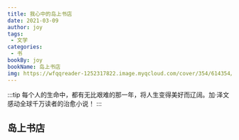 ```yaml
---
title: 我心中的岛上书店
date: 2021-03-09
author: joy
tags:
 - 文学
categories: 
 - 书
bookBy: joy
bookName: 岛上书店
img: https://wfqqreader-1252317822.image.myqcloud.com/cover/354/614354/t6_614354.jpg
---
```


:::tip
每个人的生命中，都有无比艰难的那一年，将人生变得美好而辽阔。加·泽文感动全球千万读者的治愈小说！
:::

<!-- more -->
## 岛上书店
